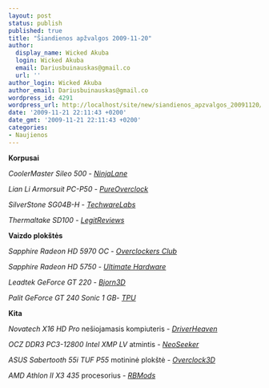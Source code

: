 ```yaml
---
layout: post
status: publish
published: true
title: "Šiandienos apžvalgos 2009-11-20"
author:
  display_name: Wicked Akuba
  login: Wicked Akuba
  email: Dariusbuinauskas@gmail.co
  url: ''
author_login: Wicked Akuba
author_email: Dariusbuinauskas@gmail.co
wordpress_id: 4291
wordpress_url: http://localhost/site/new/siandienos_apzvalgos_20091120/
date: '2009-11-21 22:11:43 +0200'
date_gmt: '2009-11-21 22:11:43 +0200'
categories:
- Naujienos
---
```

<p><b>Korpusai</b></p>
<p><i> CoolerMaster Sileo 500</i> - <i><a class="ns" href="http://www.ninjalane.com/reviews/cases/cm-sileo500">NinjaLane</a></i></p>
<p><i> Lian Li Armorsuit PC-P50</i> - <i><a class="ns" href="http://www.pureoverclock.com/article857.html">PureOverclock</a></i></p>
<p><i> SilverStone SG04B-H </i> - <i><a class="ns" href="http://www.techwarelabs.com/silverstone-sg04b-h/">TechwareLabs</a></i></p>
<p><i> Thermaltake SD100</i> - <i><a class="ns" href="http://www.legitreviews.com/article/1133/1/">LegitReviews</a></i></p>
<p><b>Vaizdo plokštės</b></p>
<p><i> Sapphire Radeon HD 5970 OC</i> - <i><a class="ns" href=" http://www.overclockersclub.com/reviews/sapphire_radeon_5970/">Overclockers Club</a></i></p>
<p><i> Sapphire Radeon HD 5750</i> - <i><a class="ns" href="http://www.ultimatehardware.net/ati/sapphire_radeon_hd_5750.htm">Ultimate Hardware</a></i></p>
<p><i> Leadtek GeForce GT 220</i> - <i><a class="ns" href="http://www.bjorn3d.com/read.php?cID=1728">Bjorn3D</a></i></p>
<p><i> Palit GeForce GT 240 Sonic 1 GB</i>- <i><a class="ns" href="http://www.techpowerup.com/reviews/Palit/GeForce_GT_240_Sonic/"> TPU</a></i></p>
<p><b>Kita</b></p>
<p><i> Novatech X16 HD Pro</i> nešiojamasis kompiuteris - <i><a class="ns" href="http://www.driverheaven.net/reviews.php?reviewid=887">DriverHeaven </a></i></p>
<p><i> OCZ DDR3 PC3-12800 Intel XMP LV</i> atmintis - <i><a class="ns" href="http://www.neoseeker.com/Articles/Hardware/Reviews/ocz_ddr3_1600_intel_xmp/">NeoSeeker</a></i></p>
<p><i> ASUS Sabertooth 55i TUF P55</i> motininė plokštė - <i><a class="ns" href="http://www.overclock3d.net/reviews.php?/cpu_mainboard/asus_sabertooth_55i_tuf_p55_motherboard/1">Overclock3D</a></i></p>
<p><i> AMD Athlon II X3 435</i> procesorius - <i><a class="ns" href="http://www.rbmods.com/content/16488/specifications.aspx">RBMods</a></i></p>
<p></p>
